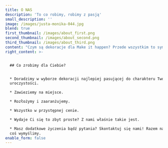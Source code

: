 ```yaml
---
title: O NAS
description: 'To co robimy, robimy z pasją'
small_description: ''
image: /images/justa-monika-044.jpg
blend: true
first_thumbnail: /images/about_first.png
second_thumbnail: /images/about_second.png
third_thumbnail: /images/about_third.png
content: "Czym są dekoracje dla Make it happen? Przede wszystkim to symbol oryginalności, dbałości o detale i pasji. Jeśli myślisz tak samo jak my, to z całą pewnością znajdziesz tu coś dla siebie.\r\n\nJak każdy biznes, i Nasz ma swoją krótką historię. Inspiracją dla stworzenia wypożyczalni dekoracji było to, czego doświadczyłyśmy podczas organizacji własnych wesel. I uwierzcie nie wiązało się to z pozytywnymi emocjami! Pomysłów na dekoracje było w naszych głowach wiele, ale były nie do zdobycia!\r\n\nNa szczęście to już przeszłość! Teraz dzięki Make it happen organizacja każdej uroczystości będzie dla Ciebie prostym i przyjemnym zadaniem. Spójrz, co dla Ciebie przygotowałyśmy."
right_content: >-


  ## Co zrobimy dla Ciebie?


  * Doradzimy w wyborze dekoracji najlepiej pasującej do charakteru Twojej
  uroczystości.

  * Zawieziemy na miejsce.    

  * Rozłożymy i zaaranżujemy.

  * Wszystko w przystępnej cenie.

  * Wydaje Ci się to zbyt proste? Z nami właśnie takie jest.

  * Masz dodatkowe życzenia bądź pytania? Skontaktuj się nami! Razem na pewno
  coś wymyślimy.
enable_form: false
---
```


